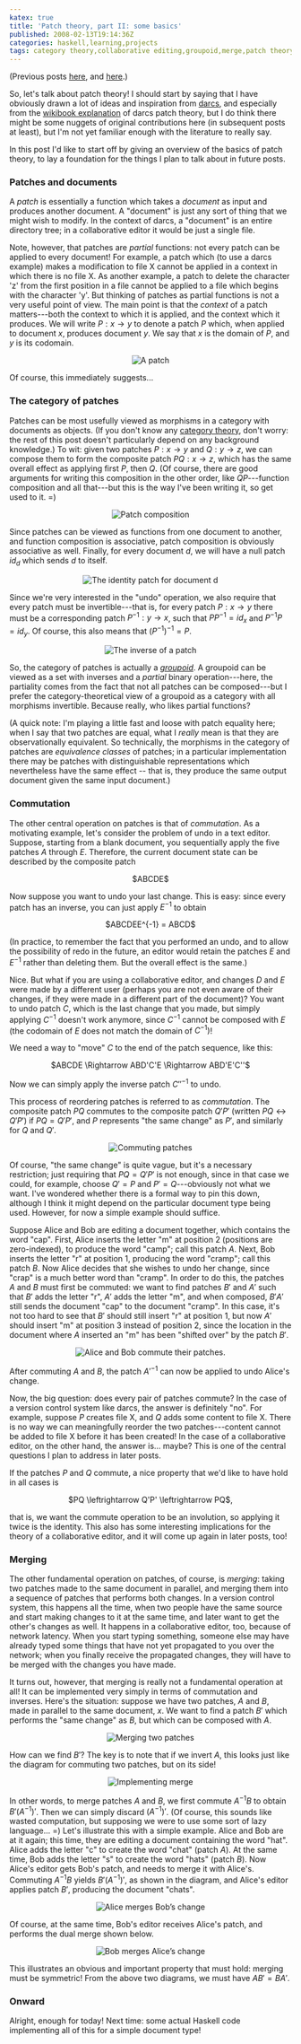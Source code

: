 ```yaml
---
katex: true
title: 'Patch theory, part II: some basics'
published: 2008-02-13T19:14:36Z
categories: haskell,learning,projects
tags: category theory,collaborative editing,groupoid,merge,patch theory
---
```


(Previous posts <a href="https://byorgey.github.io/blog/posts/2008/02/04/gobby-haskell-and-patch-theory.html">here</a>, and <a href="https://byorgey.github.io/blog/posts/2008/02/07/patch-theory-thoughts-part-i.html">here</a>.)

So, let's talk about patch theory!  I should start by saying that I have obviously drawn a lot of ideas and inspiration from <a href="http://darcs.net/">darcs</a>, and especially from the <a href="http://en.wikibooks.org/wiki/Understanding_darcs">wikibook explanation</a> of darcs patch theory, but I do think there might be some nuggets of original contributions here (in subsequent posts at least), but I'm not yet familiar enough with the literature to really say.

In this post I'd like to start off by giving an overview of the basics of patch theory, to lay a foundation for the things I plan to talk about in future posts.

<h3>Patches and documents</h3>

A <i>patch</i> is essentially a function which takes a <i>document</i> as input and produces another document.  A "document" is just any sort of thing that we might wish to modify.  In the context of darcs, a "document" is an entire directory tree; in a collaborative editor it would be just a single file.  

Note, however, that patches are <i>partial</i> functions: not every patch can be applied to every document!  For example, a patch which (to use a darcs example) makes a modification to file X cannot be applied in a context in which there is no file X.  As another example, a patch to delete the character 'z' from the first position in a file cannot be applied to a file which begins with the character 'y'.  But thinking of patches as partial functions is not a very useful point of view.  The main point is that the <i>context</i> of a patch matters---both the context to which it is applied, and the context which it produces.  We will write $P : x \to y$ to denote a patch $P$ which, when applied to document $x$, produces document $y$. We say that $x$ is the domain of $P$, and $y$ is its codomain.

<div align="center">
<img src='http://byorgey.files.wordpress.com/2008/02/patch.png' alt='A patch' />
</div>

Of course, this immediately suggests...

<h3>The category of patches</h3>

Patches can be most usefully viewed as morphisms in a category with documents as objects.  (If you don't know any <a href="http://en.wikibooks.org/wiki/Haskell/Category_theory">category theory</a>, don't worry: the rest of this post doesn't particularly depend on any background knowledge.) To wit: given two patches $P : x \to y$ and $Q : y \to z$, we can compose them to form the composite patch $PQ : x \to z$, which has the same overall effect as applying first $P$, then $Q$.  (Of course, there are good arguments for writing this composition in the other order, like $QP$---function composition and all that---but this is the way I've been writing it, so get used to it. =) 

<div align="center">
<img src='http://byorgey.files.wordpress.com/2008/02/compose.png' alt='Patch composition' />
</div>

Since patches can be viewed as functions from one document to another, and function composition is associative, patch composition is obviously associative as well.  Finally, for every document $d$, we will have a null patch $id_d$ which sends $d$ to itself.  

<div align="center">
<img src='http://byorgey.files.wordpress.com/2008/02/identity.png' alt='The identity patch for document d' />
</div>


Since we're very interested in the "undo" operation, we also require that every patch must be invertible---that is, for every patch $P : x \to y$ there must be a corresponding patch $P^{-1} : y \to x$, such that $P P^{-1} = id_x$ and $P^{-1} P = id_y$.  Of course, this also means that $(P^{-1})^{-1} = P$.

<div align="center">
<img src='http://byorgey.files.wordpress.com/2008/02/inverse.png' alt='The inverse of a patch' />
</div>

So, the category of patches is actually a <i><a href="https://secure.wikimedia.org/wikipedia/en/wiki/Groupoid">groupoid</a></i>.  A groupoid can be viewed as a set with inverses and a <i>partial</i> binary operation---here, the partiality comes from the fact that not all patches can be composed---but I prefer the category-theoretical view of a groupoid as a category with all morphisms invertible.  Because really, who likes partial functions?

(A quick note: I'm playing a little fast and loose with patch equality here; when I say that two patches are equal, what I <i>really</i> mean is that they are observationally equivalent.  So technically, the morphisms in the category of patches are <i>equivalence classes</i> of patches; in a particular implementation there may be patches with distinguishable representations which nevertheless have the same effect -- that is, they produce the same output document given the same input document.)

<h3>Commutation</h3>

The other central operation on patches is that of <i>commutation</i>.  As a motivating example, let's consider the problem of undo in a text editor.  Suppose, starting from a blank document, you sequentially apply the five patches $A$ through $E$.  Therefore, the current document state can be described by the composite patch

<div align="center">
$ABCDE$
</div>

Now suppose you want to undo your last change.  This is easy: since every patch has an inverse, you can just apply $E^{-1}$ to obtain

<div align="center">
$ABCDEE^{-1} = ABCD$
</div>

(In practice, to remember the fact that you performed an undo, and to allow the possibility of redo in the future, an editor would retain the patches $E$ and $E^{-1}$ rather than deleting them.  But the overall effect is the same.)

Nice.  But what if you are using a collaborative editor, and changes $D$ and $E$ were made by a different user (perhaps you are not even aware of their changes, if they were made in a different part of the document)?  You want to undo patch $C$, which is the last change that you made, but simply applying $C^{-1}$ doesn't work anymore, since $C^{-1}$ cannot be composed with $E$ (the codomain of $E$ does not match the domain of $C^{-1}$)!

We need a way to "move" $C$ to the end of the patch sequence, like this:

<div align="center">
$ABCDE \Rightarrow ABD'C'E \Rightarrow ABD'E'C''$
</div>

Now we can simply apply the inverse patch $C''^{-1}$ to undo.

This process of reordering patches is referred to as <i>commutation</i>.  The composite patch $PQ$ commutes to the composite patch $Q'P'$ (written $PQ \leftrightarrow Q'P'$) if $PQ = Q'P'$, and $P$ represents "the same change" as $P'$, and similarly for $Q$ and $Q'$.  

<div align="center">
<img src='http://byorgey.files.wordpress.com/2008/02/commute.png' alt='Commuting patches' />
</div>

Of course, "the same change" is quite vague, but it's a necessary restriction; just requiring that $PQ = Q'P'$ is not enough, since in that case we could, for example, choose $Q'=P$ and $P'=Q$---obviously not what we want.  I've wondered whether there is a formal way to pin this down, although I think it might depend on the particular document type being used.  However, for now a simple example should suffice.

Suppose Alice and Bob are editing a document together, which contains the word "cap".  First, Alice inserts the letter "m" at position 2 (positions are zero-indexed), to produce the word "camp"; call this patch $A$.  Next, Bob inserts the letter "r" at position 1, producing the word "cramp"; call this patch $B$.  Now Alice decides that she wishes to undo her change, since "crap" is a much better word than "cramp".  In order to do this, the patches $A$ and $B$ must first be commuted: we want to find patches $B'$ and $A'$ such that $B'$ adds the letter "r", $A'$ adds the letter "m", and when composed, $B'A'$ still sends the document "cap" to the document "cramp".  In this case, it's not too hard to see that $B'$ should still insert "r" at position 1, but now $A'$ should insert "m" at position 3 instead of position 2, since the location in the document where $A$ inserted an "m" has been "shifted over" by the patch $B'$.

<div align="center">
<img src='http://byorgey.files.wordpress.com/2008/02/alice-bob-commute.png' alt='Alice and Bob commute their patches.' />
</div>

After commuting $A$ and $B$, the patch $A'^{-1}$ can now be applied to undo Alice's change.

Now, the big question: does every pair of patches commute?  In the case of a version control system like darcs, the answer is definitely "no".  For example, suppose $P$ creates file X, and $Q$ adds some content to file X.  There is no way we can meaningfully reorder the two patches---content cannot be added to file X before it has been created!  In the case of a collaborative editor, on the other hand, the answer is... maybe?  This is one of the central questions I plan to address in later posts.

If the patches $P$ and $Q$ commute, a nice property that we'd like to have hold in all cases is

<div align="center">
$PQ \leftrightarrow Q'P' \leftrightarrow PQ$,
</div>

that is, we want the commute operation to be an involution, so applying it twice is the identity.  This also has some interesting implications for the theory of a collaborative editor, and it will come up again in later posts, too!

<h3>Merging</h3>

The other fundamental operation on patches, of course, is <i>merging</i>: taking two patches made to the same document in parallel, and merging them into a sequence of patches that performs both changes.  In a version control system, this happens all the time, when two people have the same source and start making changes to it at the same time, and later want to get the other's changes as well.  It happens in a collaborative editor, too, because of network latency. When you start typing something, someone else may have already typed some things that have not yet propagated to you over the network; when you finally receive the propagated changes, they will have to be merged with the changes you have made.

It turns out, however, that merging is really not a fundamental operation at all!  It can be implemented very simply in terms of commutation and inverses.  Here's the situation: suppose we have two patches, $A$ and $B$, made in parallel to the same document, $x$.  We want to find a patch $B'$ which performs the "same change" as $B$, but which can be composed with $A$.

<div align="center">
<img src='http://byorgey.files.wordpress.com/2008/02/merge1.png' alt='Merging two patches' />
</div>

How can we find $B'$?  The key is to note that if we invert $A$, this looks just like the diagram for commuting two patches, but on its side!

<div align="center">
<img src='http://byorgey.files.wordpress.com/2008/02/merge2.png' alt='Implementing merge' />
</div>

In other words, to merge patches $A$ and $B$, we first commute $A^{-1}B$ to obtain $B'(A^{-1})'$.  Then we can simply discard $(A^{-1})'$.  (Of course, this sounds like wasted computation, but supposing we were to use some sort of lazy language... =)  Let's illustrate this with a simple example.  Alice and Bob are at it again; this time, they are editing a document containing the word "hat".  Alice adds the letter "c" to create the word "chat" (patch $A$).  At the same time, Bob adds the letter "s" to create the word "hats" (patch $B$).  Now Alice's editor gets Bob's patch, and needs to merge it with Alice's.  Commuting $A^{-1}B$ yields $B' (A^{-1})'$, as shown in the diagram, and Alice's editor applies patch $B'$, producing the document "chats".

<div align="center">
<img src='http://byorgey.files.wordpress.com/2008/02/alice-bob-merge.png' alt='Alice merges Bob’s change' />
</div>

Of course, at the same time, Bob's editor receives Alice's patch, and performs the dual merge shown below.

<div align="center">
<img src='http://byorgey.files.wordpress.com/2008/02/bob-alice-merge.png' alt='Bob merges Alice’s change' />
</div>

This illustrates an obvious and important property that must hold: merging must be symmetric!  From the above two diagrams, we must have $AB' = BA'$.  

<h3>Onward</h3>

Alright, enough for today!  Next time: some actual Haskell code implementing all of this for a simple document type!

